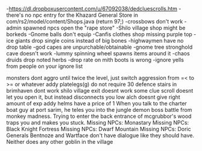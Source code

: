 -https://dl.dropboxusercontent.com/u/67092038/dedcluescrolls.htm
-there's no npc entry for the Khazard General Store in com/rs2/model/content/Shops.java (return 97;)
-crossbows don't work
-admin spawned npcs open the "rape store"
-Shilo village shop might be borkeds
-Gnome balls don't equip
-Canfis clothes shop missing purple top
-ice giants drop single coins instead of big bones
-highwaymen have no drop table
-god capes are unpurchable/obtainable
-gnome tree stronghold cave doesn't work
-lummy spinning wheel spawns items around it
-chaos druids drop noted herbs
-drop rate on mith boots is wrong
-ignore yells from people on your ignore list

monsters dont aggro until twice the level, just switch aggression from =< to >= or whatever
addy platelegs(g) do not require 30 defence
stairs in brimhaven dont work
shilo village exit doesnt work
some clue scroll doesnt let you open it, but instead disconnects you
low alch doesnt give right amount of exp
addy helms have a price of 1
When you talk to the charter boat guy at port sarim, he teles you into the jungle demon boss battle from monkey madness.
Trying to enter the back entrance of mcgrubbor's wood traps you and makes you stuck.
Missing NPCs: Monastary
Missing NPCs: Black Knight Fortress
Missing NPCs: Dwarf Mountain
Missing NPCs: Doric
Generals Bentnoze and Wartface don't have dialogue like they should have. Neither does any other goblin in the village
